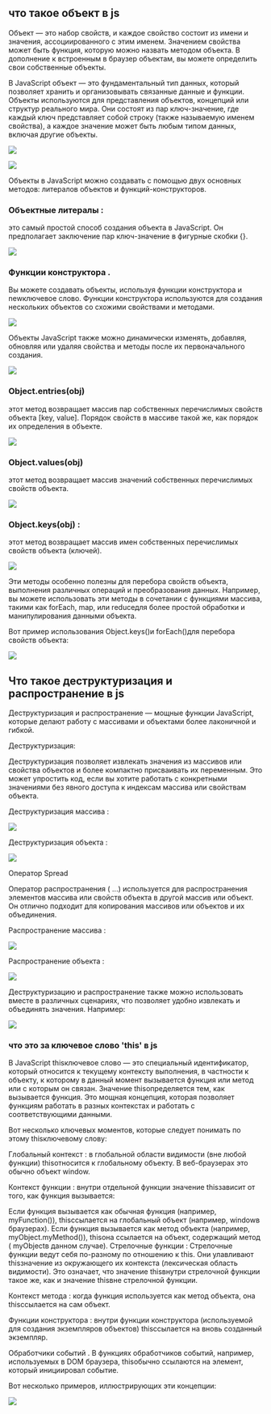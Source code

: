 ## что такое объект в js
Объект — это набор свойств, и каждое свойство состоит из имени и значения, ассоциированного с этим именем. Значением свойства может быть функция, которую можно назвать методом объекта. В дополнение к встроенным в браузер объектам, вы можете определить свои собственные объекты.

В JavaScript объект — это фундаментальный тип данных, который позволяет хранить и организовывать связанные данные и функции. Объекты используются для представления объектов, концепций или структур реального мира. Они состоят из пар ключ-значение, где каждый ключ представляет собой строку (также называемую именем свойства), а каждое значение может быть любым типом данных, включая другие объекты.

![](./img/obj1.png)

![](./img/obj2.png)


Объекты в JavaScript можно создавать с помощью двух основных методов: литералов объектов и функций-конструкторов.

### Объектные литералы :
 это самый простой способ создания объекта в JavaScript. Он предполагает заключение пар ключ-значение в фигурные скобки {}.

![](./img/literObj.png)

### Функции конструктора .
 Вы можете создавать объекты, используя функции конструктора и newключевое слово. Функции конструктора используются для создания нескольких объектов со схожими свойствами и методами.

![](./img/constr.png)

Объекты JavaScript также можно динамически изменять, добавляя, обновляя или удаляя свойства и методы после их первоначального создания.

![](./img/ex3.png)

### Object.entries(obj)

этот метод возвращает массив пар собственных перечислимых свойств объекта [key, value]. Порядок свойств в массиве такой же, как порядок их определения в объекте.

![](./img/entries.png)

### Object.values(obj) 

 этот метод возвращает массив значений собственных перечислимых свойств объекта.

 ![](./img/values.png)

### Object.keys(obj) :
  этот метод возвращает массив имен собственных перечислимых свойств объекта (ключей).

  ![](./img/keys.png)

  Эти методы особенно полезны для перебора свойств объекта, выполнения различных операций и преобразования данных. Например, вы можете использовать эти методы в сочетании с функциями массива, такими как forEach, map, или reduceдля более простой обработки и манипулирования данными объекта.

Вот пример использования Object.keys()и forEach()для перебора свойств объекта:

  ![](./img/ex4.png)


## Что такое деструктуризация и распространение в js

Деструктуризация и распространение — мощные функции JavaScript, которые делают работу с массивами и объектами более лаконичной и гибкой.

Деструктуризация:

Деструктуризация позволяет извлекать значения из массивов или свойства объектов и более компактно присваивать их переменным. Это может упростить код, если вы хотите работать с конкретными значениями без явного доступа к индексам массива или свойствам объекта.

Деструктуризация массива :

  ![](./img/destructuringEx1.png)

Деструктуризация объекта :

  ![](./img/destructuringEx2.png)

Оператор Spread

Оператор распространения ( ...) используется для распространения элементов массива или свойств объекта в другой массив или объект. Он отлично подходит для копирования массивов или объектов и их объединения.

Распространение массива :

  ![](./img/spreadEx1.png)

Распространение объекта :

![](./img/spreadEx2.png)

Деструктуризацию и распространение также можно использовать вместе в различных сценариях, что позволяет удобно извлекать и объединять значения. Например:

![](./img/destr&spr.png)


### что это за ключевое слово 'this' в js

В JavaScript thisключевое слово — это специальный идентификатор, который относится к текущему контексту выполнения, в частности к объекту, к которому в данный момент вызывается функция или метод или с которым он связан. Значение thisопределяется тем, как вызывается функция. Это мощная концепция, которая позволяет функциям работать в разных контекстах и ​​работать с соответствующими данными.


Вот несколько ключевых моментов, которые следует понимать по этому thisключевому слову:

Глобальный контекст : в глобальной области видимости (вне любой функции) thisотносится к глобальному объекту. В веб-браузерах это обычно объект window.

Контекст функции : внутри отдельной функции значение thisзависит от того, как функция вызывается:

Если функция вызывается как обычная функция (например, myFunction()), thisссылается на глобальный объект (например, windowв браузерах).
Если функция вызывается как метод объекта (например, myObject.myMethod()), thisона ссылается на объект, содержащий метод ( myObjectв данном случае).
Стрелочные функции : Стрелочные функции ведут себя по-разному по отношению к this. Они улавливают thisзначение из окружающего их контекста (лексическая область видимости). Это означает, что значение thisвнутри стрелочной функции такое же, как и значение thisвне стрелочной функции.

Контекст метода : когда функция используется как метод объекта, она thisссылается на сам объект.

Функции конструктора : внутри функции конструктора (используемой для создания экземпляров объектов) thisссылается на вновь созданный экземпляр.

Обработчики событий . В функциях обработчиков событий, например, используемых в DOM браузера, thisобычно ссылаются на элемент, который инициировал событие.

Вот несколько примеров, иллюстрирующих эти концепции:

![](./img/thisExamps.png)
